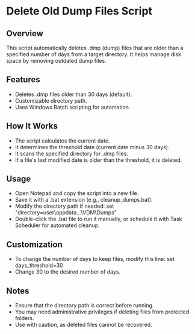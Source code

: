 
# Delete Old Dump Files Script

## Overview
This script automatically deletes .dmp (dump) files that are older than a specified number of days from a target directory. It helps manage disk space by removing outdated dump files.
## Features
- Deletes .dmp files older than 30 days (default).
- Customizable directory path.
- Uses Windows Batch scripting for automation.

## How It Works
- The script calculates the current date.
- It determines the threshold date (current date minus 30 days).
- It scans the specified directory for .dmp files.
- If a file's last modified date is older than the threshold, it is deleted.

## Usage
- Open Notepad and copy the script into a new file.
-  Save it with a .bat extension (e.g., cleanup_dumps.bat).
-  Modify the directory path if needed:
set "directory=user\appdata\...\VDM\Dumps"
-  Double-click the .bat file to run it manually, or schedule it with Task Scheduler for automated cleanup.
## Customization
- To change the number of days to keep files, modify this line:
set days_threshold=30
- Change 30 to the desired number of days.

## Notes
- Ensure that the directory path is correct before running.
- You may need administrative privileges if deleting files from protected folders.
- Use with caution, as deleted files cannot be recovered.
